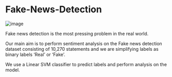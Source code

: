 # Fake-News-Detection 
![image](https://user-images.githubusercontent.com/98383338/213648724-2db0524f-dfd7-443a-a1db-1a780b4e620d.png)

Fake news detection is the most pressing problem in the real world.

Our main aim is to perform sentiment analysis on the Fake news detection dataset consisting of 10,270 statements and we are simplifying labels as binary labels ‘Real’ or ‘Fake’. 

We use a Linear SVM classifier to predict labels and perform analysis on the model.
